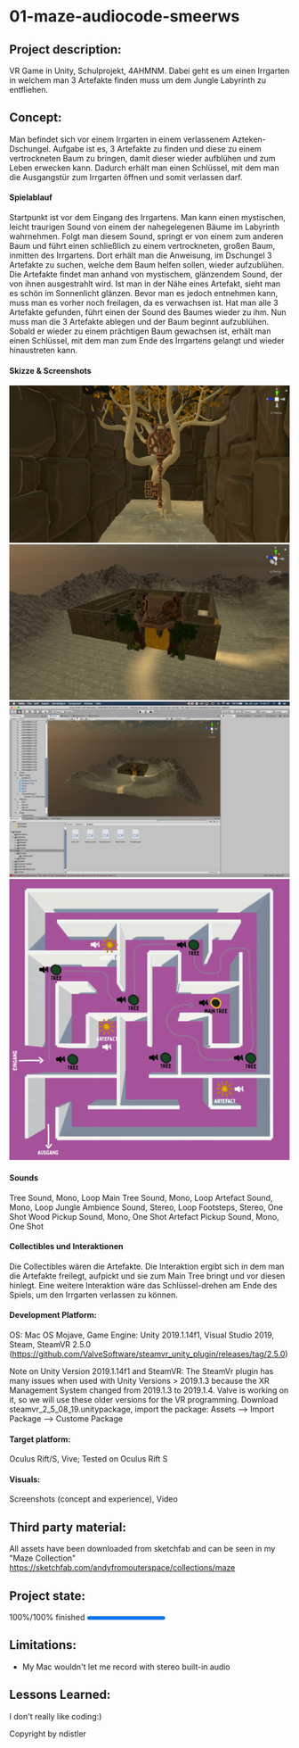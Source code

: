 # 01-maze-audiocode-smeerws

## Project description: 
VR Game in Unity, Schulprojekt, 4AHMNM. Dabei geht es um einen Irrgarten in welchem man 3 Artefakte finden muss um dem Jungle Labyrinth zu entfliehen.

## Concept:
Man befindet sich vor einem Irrgarten in einem verlassenem Azteken-Dschungel. Aufgabe ist es, 3 Artefakte zu finden und diese zu einem vertrockneten Baum zu bringen, damit dieser wieder aufblühen und zum Leben erwecken kann. Dadurch erhält man einen Schlüssel, mit dem man die Ausgangstür zum Irrgarten öffnen und somit verlassen darf.

#### Spielablauf
Startpunkt ist vor dem Eingang des Irrgartens. Man kann einen mystischen, leicht traurigen Sound von einem der nahegelegenen Bäume im Labyrinth wahrnehmen. Folgt man diesem Sound, springt er von einem zum anderen Baum und führt einen schließlich zu einem vertrockneten, großen Baum, inmitten des Irrgartens. 
Dort erhält man die Anweisung, im Dschungel 3 Artefakte zu suchen, welche dem Baum helfen sollen, wieder aufzublühen.
Die Artefakte findet man anhand von mystischem, glänzendem Sound, der von ihnen ausgestrahlt wird. Ist man in der Nähe eines Artefakt, sieht man es schön im Sonnenlicht glänzen. Bevor man es jedoch entnehmen kann, muss man es vorher noch freilagen, da es verwachsen ist.
Hat man alle 3 Artefakte gefunden, führt einen der Sound des Baumes wieder zu ihm. Nun muss man die 3 Artefakte ablegen und der Baum beginnt aufzublühen. Sobald er wieder zu einem prächtigen Baum gewachsen ist, erhält man einen Schlüssel, mit dem man zum Ende des Irrgartens gelangt und wieder hinaustreten kann.

#### Skizze & Screenshots
<div>
    <img src="Screenshots/Key.png">
    <img src="Screenshots/Maze.png">
    <img src="Screenshots/Overall.png">
    <img src="Screenshots/Skizze.png">
</div>
 

#### Sounds
Tree Sound, Mono, Loop
Main Tree Sound, Mono, Loop
Artefact Sound, Mono, Loop
Jungle Ambience Sound, Stereo, Loop
Footsteps, Stereo,  One Shot
Wood Pickup Sound, Mono, One Shot
Artefact Pickup Sound, Mono, One Shot

#### Collectibles und Interaktionen
Die Collectibles wären die Artefakte. 
Die Interaktion ergibt sich in dem man die Artefakte freilegt, aufpickt und sie zum Main Tree bringt und vor diesen hinlegt.
Eine weitere Interaktion wäre das Schlüssel-drehen am Ende des Spiels, um den Irrgarten verlassen zu können. 


#### Development Platform: 
OS: Mac OS Mojave, Game Engine: Unity 2019.1.14f1, Visual Studio 2019, Steam, SteamVR 2.5.0 (https://github.com/ValveSoftware/steamvr_unity_plugin/releases/tag/2.5.0)

Note on Unity Version 2019.1.14f1 and SteamVR: The SteamVr plugin has many issues when used with Unity Versions > 2019.1.3 because the XR Management System changed from 2019.1.3 to 2019.1.4. Valve is working on it, so we will use these older versions for the VR programming.
Download steamvr_2_5_08_19.unitypackage, import the package: Assets --> Import Package --> Custome Package

#### Target platform: 
Oculus Rift/S, Vive; 
Tested on Oculus Rift S

#### Visuals: 
Screenshots (concept and experience), Video

## Third party material: 
All assets have been downloaded from sketchfab and can be seen in my "Maze Collection" 
https://sketchfab.com/andyfromouterspace/collections/maze

## Project state: 
100%/100% finished
<progress max="100" value="100"></progress>

## Limitations: 
- My Mac wouldn't let me record with stereo built-in audio

## Lessons Learned: 
I don't really like coding:)

Copyright by ndistler
